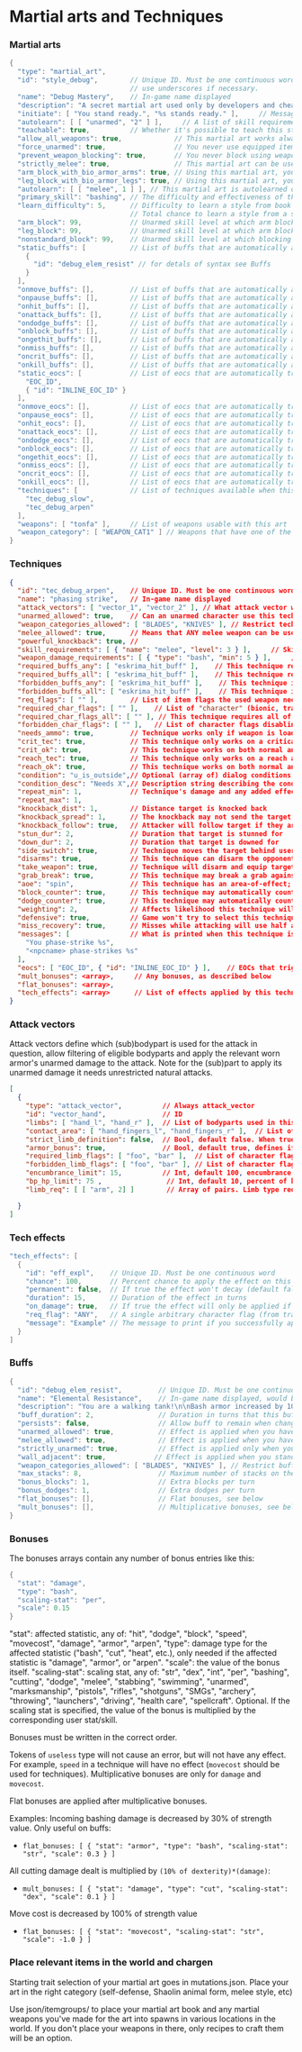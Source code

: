 # Martial arts and Techniques

### Martial arts

```C++
{
  "type": "martial_art",
  "id": "style_debug",        // Unique ID. Must be one continuous word,
                              // use underscores if necessary.
  "name": "Debug Mastery",    // In-game name displayed
  "description": "A secret martial art used only by developers and cheaters.",    // In-game description
  "initiate": [ "You stand ready.", "%s stands ready." ],     // Message shown when player or NPC chooses this art
  "autolearn": [ [ "unarmed", "2" ] ],     // A list of skill requirements that if met, automatically teach the player the martial art
  "teachable": true,          // Whether it's possible to teach this style between characters
  "allow_all_weapons": true,             // This martial art works always, no matter what weapon you equip (including no weapon)
  "force_unarmed": true,                 // You never use equipped item to make attacks with this martial art, and will use only your fist, legs or another limbs you have
  "prevent_weapon_blocking": true,       // You never block using weapon with this martial art
  "strictly_melee": true,                // This martial art can be used only with some weapon, no way to use it with bare hands
  "arm_block_with_bio_armor_arms": true, // Using this martial art, you can block damage using Arms Alloy Plating CBM
  "leg_block_with_bio_armor_legs": true, // Using this martial art, you can block damage using Legs Alloy Plating CBM
  "autolearn": [ [ "melee", 1 ] ], // This martial art is autolearned once you reach this level in specific skill or skills
  "primary_skill": "bashing", // The difficulty and effectiveness of this martial art scales from this skill; unarmed by default
  "learn_difficulty": 5,      // Difficulty to learn a style from book based on "primary skill"
                              // Total chance to learn a style from a single read of the book is equal to one in (10 + learn_difficulty - primary_skill)
  "arm_block": 99,            // Unarmed skill level at which arm blocking is unlocked
  "leg_block": 99,            // Unarmed skill level at which arm blocking is unlocked
  "nonstandard_block": 99,    // Unarmed skill level at which blocking with "nonstandard" mutated limbs is unlocked
  "static_buffs": [           // List of buffs that are automatically applied every turn; this syntax is applied for every field with `_buffs` in it's name
    {
      "id": "debug_elem_resist" // for detals of syntax see Buffs
    }
  ],
  "onmove_buffs": [],         // List of buffs that are automatically applied on movement
  "onpause_buffs": [],        // List of buffs that are automatically applied when passing a turn
  "onhit_buffs": [],          // List of buffs that are automatically applied on successful hit
  "onattack_buffs": [],       // List of buffs that are automatically applied after any attack, hit or miss
  "ondodge_buffs": [],        // List of buffs that are automatically applied on successful dodge
  "onblock_buffs": [],        // List of buffs that are automatically applied on successful block
  "ongethit_buffs": [],       // List of buffs that are automatically applied on being hit
  "onmiss_buffs": [],         // List of buffs that are automatically applied on a miss
  "oncrit_buffs": [],         // List of buffs that are automatically applied on a crit
  "onkill_buffs": [],         // List of buffs that are automatically applied upon killing an enemy
  "static_eocs": [            // List of eocs that are automatically triggered every turn
    "EOC_ID",
    { "id": "INLINE_EOC_ID" }
  ],
  "onmove_eocs": [],          // List of eocs that are automatically triggered on movement
  "onpause_eocs": [],         // List of eocs that are automatically triggered when passing a turn
  "onhit_eocs": [],           // List of eocs that are automatically triggered on successful hit
  "onattack_eocs": [],        // List of eocs that are automatically triggered after any attack, hit or miss
  "ondodge_eocs": [],         // List of eocs that are automatically triggered on successful dodge
  "onblock_eocs": [],         // List of eocs that are automatically triggered on successful block
  "ongethit_eocs": [],        // List of eocs that are automatically triggered on being hit
  "onmiss_eocs": [],          // List of eocs that are automatically triggered on a miss
  "oncrit_eocs": [],          // List of eocs that are automatically triggered on a crit
  "onkill_eocs": [],          // List of eocs that are automatically triggered upon killing an enemy
  "techniques": [             // List of techniques available when this martial art is used
    "tec_debug_slow",
    "tec_debug_arpen"
  ],
  "weapons": [ "tonfa" ],     // List of weapons usable with this art
  "weapon_category": [ "WEAPON_CAT1" ] // Weapons that have one of the categories in here are usable with this art.
}
```

### Techniques

```JSON
{
  "id": "tec_debug_arpen",    // Unique ID. Must be one continuous word
  "name": "phasing strike",   // In-game name displayed
  "attack_vectors": [ "vector_1", "vector_2" ], // What attack vector would be used for this technique; For more info see Attack vectors below
  "unarmed_allowed": true,    // Can an unarmed character use this technique
  "weapon_categories_allowed": [ "BLADES", "KNIVES" ], // Restrict technique to only these categories of weapons. If omitted, all weapon categories are allowed.
  "melee_allowed": true,      // Means that ANY melee weapon can be used, NOT just the martial art's weapons
  "powerful_knockback": true, //
  "skill_requirements": [ { "name": "melee", "level": 3 } ],     // Skills and their minimum levels required to use this technique. Can be any skill.
  "weapon_damage_requirements": [ { "type": "bash", "min": 5 } ],     // Minimum weapon damage required to use this technique. Can be any damage type.
  "required_buffs_any": [ "eskrima_hit_buff" ],    // This technique requires any of the named buffs to be active
  "required_buffs_all": [ "eskrima_hit_buff" ],    // This technique requires all of the named buffs to be active
  "forbidden_buffs_any": [ "eskrima_hit_buff" ],    // This technique is forbidden if any of the named buffs are active
  "forbidden_buffs_all": [ "eskrima_hit_buff" ],    // This technique is forbidden if all of the named buffs are active
  "req_flags": [ "" ],        // List of item flags the used weapon needs to be eligible for the technique
  "required_char_flags": [ "" ],    // List of "character" (bionic, trait, effect or bodypart) flags the character needs to be able to use this technique
  "required_char_flags_all": [ "" ], // This technique requires all of the listed character flags to trigger
  "forbidden_char_flags": [ "" ],   // List of character flags disabling this technique
  "needs_ammo": true,         // Technique works only if weapon is loaded; Consume 1 charge per attack 
  "crit_tec": true,           // This technique only works on a critical hit
  "crit_ok": true,            // This technique works on both normal and critical hits
  "reach_tec": true,          // This technique only works on a reach attack hit
  "reach_ok": true,           // This technique works on both normal and reach attack hits
  "condition": "u_is_outside",// Optional (array of) dialog conditions the attack requires to trigger.  Failing these will disqualify the tech from being selected
  "condition_desc": "Needs X",// Description string describing the conditions of this attack (since dialog conditions can't be automatically evaluated)       
  "repeat_min": 1,            // Technique's damage and any added effects are repeated rng(repeat_min, repeat_max) times. The target's armor and the effect's chances are applied for each repeat.
  "repeat_max": 1,
  "knockback_dist": 1,        // Distance target is knocked back
  "knockback_spread": 1,      // The knockback may not send the target straight back
  "knockback_follow": true,   // Attacker will follow target if they are knocked back
  "stun_dur": 2,              // Duration that target is stunned for
  "down_dur": 2,              // Duration that target is downed for
  "side_switch": true,        // Technique moves the target behind user
  "disarms": true,            // This technique can disarm the opponent, triggers only against armed NPCs or monsters with the "WIELDED_WEAPON" flag
  "take_weapon": true,        // Technique will disarm and equip target's weapon if hands are free
  "grab_break": true,         // This technique may break a grab against the user
  "aoe": "spin",              // This technique has an area-of-effect; doesn't work against solo targets
  "block_counter": true,      // This technique may automatically counterattack on a successful block
  "dodge_counter": true,      // This technique may automatically counterattack on a successful dodge
  "weighting": 2,             // Affects likelihood this technique will be selected when many are available. Negative weighting means the technique is only included in the list of possible techs once out of every `weighting` times ( 1/3 for a weighting of -3)
  "defensive": true,          // Game won't try to select this technique when attacking
  "miss_recovery": true,      // Misses while attacking will use half as many moves
  "messages": [               // What is printed when this technique is used by the player and by an npc
    "You phase-strike %s",
    "<npcname> phase-strikes %s"
  ],
  "eocs": [ "EOC_ID", { "id": "INLINE_EOC_ID" } ],    // EOCs that trigger each time this technique does, with the attacker as the speaker and the target as the listener
  "mult_bonuses": <array>,     // Any bonuses, as described below
  "flat_bonuses": <array>,
  "tech_effects": <array>      // List of effects applied by this technique, see below
}
```

### Attack vectors

Attack vectors define which (sub)bodypart is used for the attack in question, allow filtering of eligible bodyparts and apply the relevant worn armor's unarmed damage to the attack. Note for the (sub)part to apply its unarmed damage it needs unrestricted natural attacks.

```JSON
[ 
  {
    "type": "attack_vector",          // Always attack_vector
    "id": "vector_hand",              // ID
    "limbs": [ "hand_l", "hand_r" ],  // List of bodyparts used in this attack (relevant for HP/encumbrance/flag filtering)
    "contact_area": [ "hand_fingers_l", "hand_fingers_r" ],  // List of subbodyparts that can be used as a strike surface in the attack using the sbp's armor or intrinsic unarmed damage
    "strict_limb_definition": false,  // Bool, default false. When true *only* the bodyparts defined above are used for the vector, otherwise similar bodyparts can be used as long as both the contact area and the defined limb are similar, see JSON_INFO.md/Bodyparts for bodypart similarity
    "armor_bonus": true,              // Bool, default true, defines if the vector takes the unarmed damage bonus of the armor worn on the contact area into account
    "required_limb_flags": [ "foo", "bar" ],  // List of character flags required for the bodypart to be eligible for this vector
    "forbidden_limb_flags": [ "foo", "bar" ], // List of character flags that disqualify a limb from being usable by this vector
    "encumbrance_limit": 15,          // Int, default 100, encumbrance of the limb above this will disqualify it from this vector
    "bp_hp_limit": 75 ,                // Int, default 10, percent of bodypart limb HP necessary for the limbs to qualify for this vector. For minor (non-main) bodyparts the corresponding main part HP is taken into account.
    "limb_req": [ [ "arm", 2] ]        // Array of pairs. Limb type requirements for this vector. The character must have this many limbs of the given type above the limb's health limit (See JSON_INFO.md:Bodyparts). Requirements must all be met.

  }
]
```

### Tech effects
```C++
"tech_effects": [
  {
    "id": "eff_expl",    // Unique ID. Must be one continuous word
    "chance": 100,       // Percent chance to apply the effect on this attack
    "permanent": false,  // If true the effect won't decay (default false)
    "duration": 15,      // Duration of the effect in turns
    "on_damage": true,   // If true the effect will only be applied if the attack succeeded in doing damage (default true)
    "req_flag": "ANY",   // A single arbitrary character flag (from traits, bionics, effects, or bodyparts) required to apply this effect
    "message": "Example" // The message to print if you successfully apply the effect, %s can be substituted for the target's name
  }
]
```

### Buffs

```C++
{
  "id": "debug_elem_resist",         // Unique ID. Must be one continuous word
  "name": "Elemental Resistance",    // In-game name displayed, would be shown in character menu
  "description": "You are a walking tank!\n\nBash armor increased by 100% of Strength, Cut armor increased by 100% of Dexterity, Electricic armor increased by 100% of Intelligence, and Fire armor increased by 100% of Perception", // In-game description, would be shown in character menu
  "buff_duration": 2,                // Duration in turns that this buff lasts
  "persists": false,                 // Allow buff to remain when changing to a new style
  "unarmed_allowed": true,           // Effect is applied when you have no weapon equipped
  "melee_allowed": true,             // Effect is applied when you have some melee weapon equipped
  "strictly_unarmed": true,          // Effect is applied only when you have no weapon whatsoever, even unarmed weapon
  "wall_adjacent": true,            // Effect is applied when you stand near the wall
  "weapon_categories_allowed": [ "BLADES", "KNIVES" ], // Restrict buff to only these categories of weapons. If omitted, all weapon categories are allowed.
  "max_stacks": 8,                   // Maximum number of stacks on the buff. Buff bonuses are multiplied by current buff intensity
  "bonus_blocks": 1,                 // Extra blocks per turn
  "bonus_dodges": 1,                 // Extra dodges per turn
  "flat_bonuses": [],                // Flat bonuses, see below
  "mult_bonuses": [],                // Multiplicative bonuses, see below
}
```

### Bonuses

The bonuses arrays contain any number of bonus entries like this:

```C++
{
  "stat": "damage",
  "type": "bash",
  "scaling-stat": "per",
  "scale": 0.15
}
```

"stat": affected statistic, any of: "hit", "dodge", "block", "speed", "movecost", "damage", "armor", "arpen",
"type": damage type for the affected statistic ("bash", "cut", "heat", etc.), only needed if the affected statistic is "damage", "armor", or "arpen".
"scale": the value of the bonus itself.
"scaling-stat": scaling stat, any of: "str", "dex", "int", "per", "bashing", "cutting", "dodge", "melee", "stabbing", "swimming", "unarmed", "marksmanship", "pistols", "rifles", "shotguns", "SMGs", "archery", "throwing", "launchers", "driving", "health care", "spellcraft". Optional. If the scaling stat is specified, the value of the bonus is multiplied by the corresponding user stat/skill.

Bonuses must be written in the correct order.

Tokens of `useless` type will not cause an error, but will not have any effect.
For example, `speed` in a technique will have no effect (`movecost` should be used for techniques). Multiplicative bonuses are only for `damage` and `movecost`.

Flat bonuses are applied after multiplicative bonuses.

Examples:
Incoming bashing damage is decreased by 30% of strength value. Only useful on buffs:
* `flat_bonuses: [ { "stat": "armor", "type": "bash", "scaling-stat": "str", "scale": 0.3 } ]`

All cutting damage dealt is multiplied by `(10% of dexterity)*(damage)`:
* `mult_bonuses: [ { "stat": "damage", "type": "cut", "scaling-stat": "dex", "scale": 0.1 } ]`

Move cost is decreased by 100% of strength value
* `flat_bonuses: [ { "stat": "movecost", "scaling-stat": "str", "scale": -1.0 } ]`

### Place relevant items in the world and chargen

Starting trait selection of your martial art goes in mutations.json. Place your art in the right category (self-defense, Shaolin animal form, melee style, etc)

Use json/itemgroups/ to place your martial art book and any martial weapons you've made for the art into spawns in various locations in the world. If you don't place your weapons in there, only recipes to craft them will be an option.
